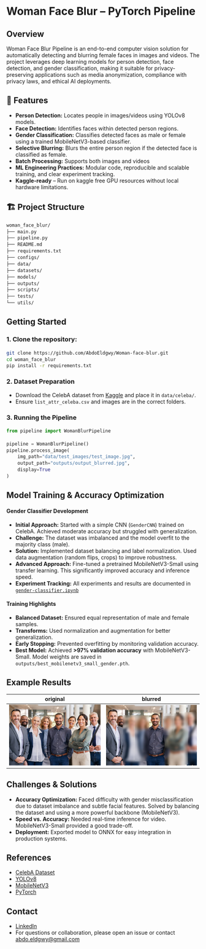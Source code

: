 # Woman Face Blur – PyTorch Pipeline
## Overview
Woman Face Blur Pipeline is an end-to-end computer vision solution for automatically detecting and blurring female faces in images and videos. The project leverages deep learning models for person detection, face detection, and gender classification, making it suitable for privacy-preserving applications such as media anonymization, compliance with privacy laws, and ethical AI deployments.


## 📌 Features

- **Person Detection:**
 Locates people in images/videos using YOLOv8 models.
- **Face Detection:** Identifies faces within detected person regions.
- **Gender Classification:** Classifies detected faces as male or female using a trained MobileNetV3-based classifier.
- **Selective Blurring:**
 Blurs the entire person region if the detected face is classified as female.
- **Batch Processing:**
 Supports both images and videos
- **ML Engineering Practices:**
Modular code, reproducible and scalable training, and clear experiment tracking.
- **Kaggle-ready** – Run on kaggle free GPU resources without local hardware limitations.


## 🏗 Project Structure

```bash
woman_face_blur/
├── main.py
├── pipeline.py
├── README.md
├── requirements.txt
├── configs/
├── data/
├── datasets/
├── models/
├── outputs/
├── scripts/
├── tests/
└── utils/
```
## Getting Started
### 1. Clone the repository:
```bash
git clone https://github.com/AbdoEldgwy/Woman-face-blur.git
cd woman_face_blur
pip install -r requirements.txt
```

### 2. Dataset Preparation
- Download the CelebA dataset from [Kaggle](https://www.kaggle.com/jessicali9530/celeba-dataset) and place it in `data/celeba/`.
- Ensure `list_attr_celeba.csv` and images are in the correct folders.

### 3. Running the Pipeline
```python
from pipeline import WomanBlurPipeline

pipeline = WomanBlurPipeline()
pipeline.process_image(
    img_path="data/test_images/test_image.jpg",
    output_path="outputs/output_blurred.jpg",
    display=True
)
```
## Model Training & Accuracy Optimization

#### Gender Classifier Development
- **Initial Approach:** Started with a simple CNN (`GenderCNN`) trained on CelebA. Achieved moderate accuracy but struggled with generalization.
- **Challenge:** The dataset was imbalanced and the model overfit to the majority class (male).
- **Solution:** Implemented dataset balancing and label normalization. Used data augmentation (random flips, crops) to improve robustness.
- **Advanced Approach:** Fine-tuned a pretrained MobileNetV3-Small using transfer learning. This significantly improved accuracy and inference speed.
- **Experiment Tracking:** All experiments and results are documented in [`gender-classifier.ipynb`](https://github.com/AbdoEldgwy/Woman-face-blur/tree/main/models/gender-classifier.ipynb)

#### Training Highlights
- **Balanced Dataset:** Ensured equal representation of male and female samples.
- **Transforms:** Used normalization and augmentation for better generalization.
- **Early Stopping:** Prevented overfitting by monitoring validation accuracy.
- **Best Model:** Achieved **>97% validation accuracy** with MobileNetV3-Small. Model weights are saved in `outputs/best_mobilenetv3_small_gender.pth`.

## Example Results
original | blurred
:-------------------------:|:----------:
![original](https://github.com/AbdoEldgwy/Woman-face-blur/blob/main/data/test_images/test_image.jpg?raw=true)  | ![blurred](https://github.com/AbdoEldgwy/Woman-face-blur/blob/main/outputs/output_blurred.jpg?raw=true)


## Challenges & Solutions
- **Accuracy Optimization:** Faced difficulty with gender misclassification due to dataset imbalance and subtle facial features. Solved by balancing the dataset and using a more powerful backbone (MobileNetV3).
- **Speed vs. Accuracy:** Needed real-time inference for video. MobileNetV3-Small provided a good trade-off.
- **Deployment:** Exported model to ONNX for easy integration in production systems.

## References
- [CelebA Dataset](https://www.kaggle.com/jessicali9530/celeba-dataset)
- [YOLOv8](https://github.com/ultralytics/yolov8)
- [MobileNetV3](https://arxiv.org/abs/1905.02244)
- [PyTorch](https://pytorch.org/)

## Contact
- [LinkedIn](https://www.linkedin.com/in/abdelrahman-eldgwy%E2%80%AC%E2%80%8F-7119171b9/)
- For questions or collaboration, please open an issue or contact abdo.eldgwy@gmail.com